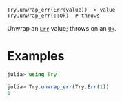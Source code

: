     Try.unwrap_err(Err(value)) -> value
    Try.unwrap_err(::Ok)  # throws

Unwrap an [`Err`](@ref) value; throws on an [`Ok`](@ref).

# Examples
```julia
julia> using Try

julia> Try.unwrap_err(Try.Err(1))
1
```
